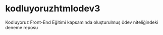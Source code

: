 # kodluyoruzhtmlodev3
Kodluyoruz Front-End Eğitimi kapsamında oluşturulmuş ödev niteliğindeki deneme reposu
